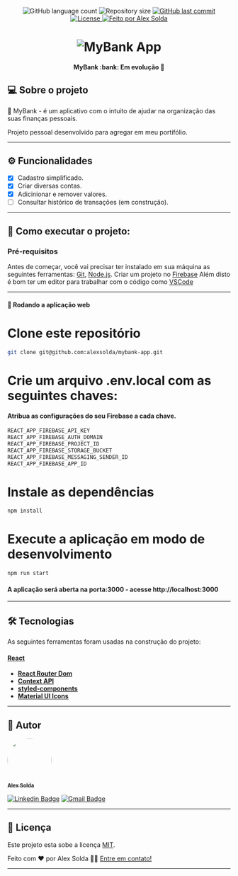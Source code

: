 <p align="center">
  <img alt="GitHub language count" src="https://img.shields.io/github/languages/count/alexsolda/mybank-app">

  <img alt="Repository size" src="https://img.shields.io/github/repo-size/alexsolda/mybank-app">
  
  <a href="https://github.com/alexsolda/mybank-app/commits/developing">
    <img alt="GitHub last commit" src="https://img.shields.io/github/last-commit/alexsolda/mybank-app">
  </a>
    
   
   <a href="https://github.com/alexsolda/mybank-app/blob/developing/LICENSE">
	<img alt="License" src="https://img.shields.io/github/license/alexsolda/mybank-app">
  </a>

  <a href="https://www.linkedin.com/in/alexsolda/">
    <img alt="Feito por Alex Solda" src="https://img.shields.io/badge/feito%20por-Alex-Solda">
  </a>
 
  
 
</p>
<h1 align="center">
    <img alt="MyBank App" title="#Mybankapp" src="https://user-images.githubusercontent.com/62905501/120028990-db184800-bfcb-11eb-8f77-3d25128225d5.png" />
</h1>

<h4 align="center"> 
  MyBank :bank: Em evolução 🚧
</h4>




## 💻 Sobre o projeto

:bank: MyBank - é um aplicativo com o intuito de ajudar na organização das suas finanças pessoais.


Projeto pessoal desenvolvido para agregar em meu portifólio.

---

## ⚙️ Funcionalidades

- [x] Cadastro simplificado.
- [x] Criar diversas contas. 
- [x] Adicinionar e remover valores.
- [ ] Consultar histórico de transações (em construção).

---


## 🚀 Como executar o projeto:

### Pré-requisitos

Antes de começar, você vai precisar ter instalado em sua máquina as seguintes ferramentas:
[Git](https://git-scm.com), [Node.js](https://nodejs.org/en/). 
Criar um projeto no [Firebase](https://firebase.google.com/?gclid=CjwKCAjwqcKFBhAhEiwAfEr7zfNv9N5J6Q8by8vxLtLf1oiEk-MRx7AskpkQUcZvEcmU370MJsB8CBoC8FMQAvD_BwE&gclsrc=aw.ds)
Além disto é bom ter um editor para trabalhar com o código como [VSCode](https://code.visualstudio.com/)

---

#### 🧭 Rodando a aplicação web


# Clone este repositório
```bash
git clone git@github.com:alexsolda/mybank-app.git
```

# Crie um arquivo .env.local com as seguintes chaves:
#### Atribua as configurações do seu Firebase a cada chave.
```bash
REACT_APP_FIREBASE_API_KEY
REACT_APP_FIREBASE_AUTH_DOMAIN
REACT_APP_FIREBASE_PROJECT_ID
REACT_APP_FIREBASE_STORAGE_BUCKET
REACT_APP_FIREBASE_MESSAGING_SENDER_ID
REACT_APP_FIREBASE_APP_ID
```





# Instale as dependências
```bash
npm install
```


# Execute a aplicação em modo de desenvolvimento
```bash
npm run start
```

#### A aplicação será aberta na porta:3000 - acesse http://localhost:3000



---

## 🛠 Tecnologias

As seguintes ferramentas foram usadas na construção do projeto:

####  [React](https://reactjs.org/) 

-   **[React Router Dom](https://github.com/ReactTraining/react-router/tree/master/packages/react-router-dom)**
-   **[Context API](https://pt-br.reactjs.org/docs/context.html)**
-   **[styled-components](https://styled-components.com/)**
-   **[Material UI Icons](https://material-ui.com/pt/components/material-icons//)**

---

## 🦸 Autor

<a href="https://www.linkedin.com/in/alexsolda/">
 <img style="border-radius: 50%;" src="https://avatars.githubusercontent.com/u/62905501?s=400&u=7428ae3671383502899fdcdd32952de1dc61a4c6&v=4" width="100px;" alt=""/>
 <br />
 <sub><b>Alex Solda</b></sub></a> 
 <br />

[![Linkedin Badge](https://img.shields.io/badge/-Alex-blue?style=flat-square&logo=Linkedin&logoColor=white&link=https://www.linkedin.com/in/alexsolda/)](https://www.linkedin.com/in/alexsolda/) 
[![Gmail Badge](https://img.shields.io/badge/-alexsoldaa@gmail.com-c14438?style=flat-square&logo=Gmail&logoColor=white&link=mailto:alexsoldaa@gmail.com)](mailto:alexsoldaa@gmail.com)

---

## 📝 Licença

Este projeto esta sobe a licença [MIT](https://github.com/alexsolda/mybank-app/blob/developing/LICENSE).

Feito com ❤️ por Alex Solda 👋🏽 [Entre em contato!](https://www.linkedin.com/in/alexsolda/)

---